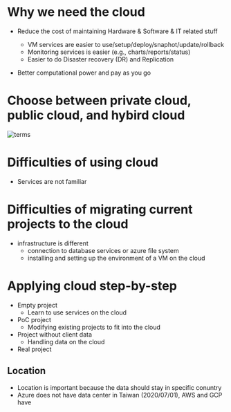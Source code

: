 # Why we need the cloud
* Reduce the cost of maintaining Hardware & Software & IT related stuff
  * VM services are easier to use/setup/deploy/snaphot/update/rollback
  * Monitoring services is easier (e.g., charts/reports/status)
  * Easier to do Disaster recovery (DR) and Replication

* Better computational power and pay as you go

# Choose between private cloud, public cloud, and hybird cloud

![terms](https://azurecomcdn.azureedge.net/cvt-16c145c41a93ed287a6ec67b040781e2cef7ea82efcc37c0bef3aa316179ec59/images/page/overview/what-is-saas/what-is-saas.png)

# Difficulties of using cloud
* Services are not familiar

# Difficulties of migrating current projects to the cloud 
* infrastructure is different
  * connection to database services or azure file system
  * installing and setting up the environment of a VM on the cloud

# Applying cloud step-by-step
* Empty project
  * Learn to use services on the cloud
* PoC project
  * Modifying existing projects to fit into the cloud
* Project without client data
  * Handling data on the cloud
* Real project

## Location
* Location is important because the data should stay in specific conuntry
* Azure does not have data center in Taiwan (2020/07/01), AWS and GCP have


